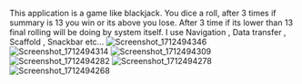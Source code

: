 This application is a game like blackjack. You dice a roll, after 3 times if summary is 13 you win or its above you lose. 
After 3 time if its lower than 13 final rolling will be doing by system itself. 
I use Navigation , Data transfer , Scaffold , Snackbar etc...
![Screenshot_1712494346](https://github.com/ismailbabacann/ThreeTeen_JetpackCompose/assets/114854598/5382130a-4c81-4844-9164-c010b0d54733)
![Screenshot_1712494314](https://github.com/ismailbabacann/ThreeTeen_JetpackCompose/assets/114854598/d0c16437-a478-4265-b0cf-f736a1d295b5)
![Screenshot_1712494309](https://github.com/ismailbabacann/ThreeTeen_JetpackCompose/assets/114854598/03ce37d7-0e61-4958-93d5-c3f8bfda87a4)
![Screenshot_1712494282](https://github.com/ismailbabacann/ThreeTeen_JetpackCompose/assets/114854598/ccd54f6f-cf30-4693-bf60-6c56403250f9)
![Screenshot_1712494278](https://github.com/ismailbabacann/ThreeTeen_JetpackCompose/assets/114854598/40ff9429-704f-460d-80be-02e8931a3341)
![Screenshot_1712494268](https://github.com/ismailbabacann/ThreeTeen_JetpackCompose/assets/114854598/743b0957-ba4c-4a57-ab3b-de378fb6ee7e)
